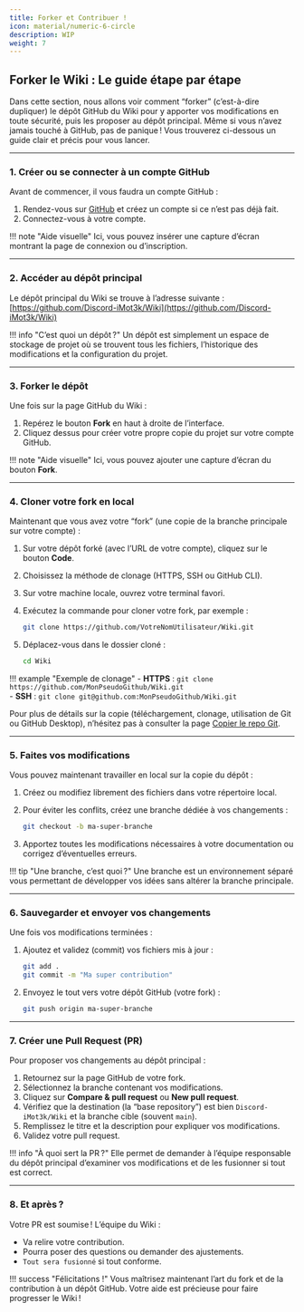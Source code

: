 ```yaml
---
title: Forker et Contribuer !
icon: material/numeric-6-circle
description: WIP
weight: 7
---
```


## Forker le Wiki : Le guide étape par étape

Dans cette section, nous allons voir comment “forker” (c’est-à-dire dupliquer) le dépôt GitHub du Wiki pour y apporter vos modifications en toute sécurité, puis les proposer au dépôt principal. Même si vous n’avez jamais touché à GitHub, pas de panique ! Vous trouverez ci-dessous un guide clair et précis pour vous lancer.

---

### 1. Créer ou se connecter à un compte GitHub

Avant de commencer, il vous faudra un compte GitHub :

1. Rendez-vous sur [GitHub](https://github.com) et créez un compte si ce n’est pas déjà fait.  
2. Connectez-vous à votre compte.

!!! note "Aide visuelle"
    Ici, vous pouvez insérer une capture d’écran montrant la page de connexion ou d’inscription.

---

### 2. Accéder au dépôt principal

Le dépôt principal du Wiki se trouve à l’adresse suivante :  
[https://github.com/Discord-iMot3k/Wiki](https://github.com/Discord-iMot3k/Wiki)

!!! info "C’est quoi un dépôt ?"
    Un dépôt est simplement un espace de stockage de projet où se trouvent tous les fichiers, l’historique des modifications et la configuration du projet.

---

### 3. Forker le dépôt

Une fois sur la page GitHub du Wiki :

1. Repérez le bouton **Fork** en haut à droite de l’interface.  
2. Cliquez dessus pour créer votre propre copie du projet sur votre compte GitHub.

!!! note "Aide visuelle"
    Ici, vous pouvez ajouter une capture d’écran du bouton **Fork**.

---

### 4. Cloner votre fork en local

Maintenant que vous avez votre “fork” (une copie de la branche principale sur votre compte) :

1. Sur votre dépôt forké (avec l’URL de votre compte), cliquez sur le bouton **Code**.  
2. Choisissez la méthode de clonage (HTTPS, SSH ou GitHub CLI).  
3. Sur votre machine locale, ouvrez votre terminal favori.  
4. Exécutez la commande pour cloner votre fork, par exemple :

    ```bash
    git clone https://github.com/VotreNomUtilisateur/Wiki.git
    ```

5. Déplacez-vous dans le dossier cloné :

    ```bash
    cd Wiki
    ```

!!! example "Exemple de clonage"
    - **HTTPS** : `git clone https://github.com/MonPseudoGithub/Wiki.git`  
    - **SSH** : `git clone git@github.com:MonPseudoGithub/Wiki.git`

Pour plus de détails sur la copie (téléchargement, clonage, utilisation de Git ou GitHub Desktop), n’hésitez pas à consulter la page [Copier le repo Git](copier_repo_git.md).

---

### 5. Faites vos modifications

Vous pouvez maintenant travailler en local sur la copie du dépôt :

1. Créez ou modifiez librement des fichiers dans votre répertoire local.  
2. Pour éviter les conflits, créez une branche dédiée à vos changements :

    ```bash
    git checkout -b ma-super-branche
    ```

3. Apportez toutes les modifications nécessaires à votre documentation ou corrigez d’éventuelles erreurs.

!!! tip "Une branche, c’est quoi ?"
    Une branche est un environnement séparé vous permettant de développer vos idées sans altérer la branche principale.

---

### 6. Sauvegarder et envoyer vos changements

Une fois vos modifications terminées :

1. Ajoutez et validez (commit) vos fichiers mis à jour :

    ```bash
    git add .
    git commit -m "Ma super contribution"
    ```

2. Envoyez le tout vers votre dépôt GitHub (votre fork) :

    ```bash
    git push origin ma-super-branche
    ```

---

### 7. Créer une Pull Request (PR)

Pour proposer vos changements au dépôt principal :

1. Retournez sur la page GitHub de votre fork.  
2. Sélectionnez la branche contenant vos modifications.  
3. Cliquez sur **Compare & pull request** ou **New pull request**.  
4. Vérifiez que la destination (la “base repository”) est bien `Discord-iMot3k/Wiki` et la branche cible (souvent `main`).  
5. Remplissez le titre et la description pour expliquer vos modifications.  
6. Validez votre pull request.

!!! info "À quoi sert la PR ?"
    Elle permet de demander à l’équipe responsable du dépôt principal d’examiner vos modifications et de les fusionner si tout est correct.

---

### 8. Et après ?

Votre PR est soumise ! L’équipe du Wiki :

- Va relire votre contribution.  
- Pourra poser des questions ou demander des ajustements.  
- ```Tout sera fusionné``` si tout conforme.

!!! success "Félicitations !"
    Vous maîtrisez maintenant l’art du fork et de la contribution à un dépôt GitHub. Votre aide est précieuse pour faire progresser le Wiki !

```